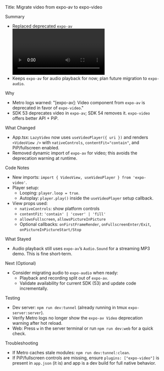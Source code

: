 Title: Migrate video from expo-av to expo-video

Summary
- Replaced deprecated `expo-av` <Video/> usage with `expo-video`’s `useVideoPlayer` + `VideoView`.
- Keeps `expo-av` for audio playback for now; plan future migration to `expo-audio`.

Why
- Metro logs warned: "[expo-av]: Video component from `expo-av` is deprecated in favor of `expo-video`."
- SDK 53 deprecates video in `expo-av`; SDK 54 removes it. `expo-video` offers better API + PiP.

What Changed
- App.tsx: `LazyVideo` now uses `useVideoPlayer({ uri })` and renders `<VideoView />` with `nativeControls`, `contentFit="contain"`, and PiP/fullscreen enabled.
- Removed dynamic import of `expo-av` for video; this avoids the deprecation warning at runtime.

Code Notes
- New imports: `import { VideoView, useVideoPlayer } from 'expo-video'`.
- Player setup:
  - Looping: `player.loop = true`.
  - Autoplay: `player.play()` inside the `useVideoPlayer` setup callback.
- View props used:
  - `nativeControls`: show platform controls
  - `contentFit`: `'contain' | 'cover' | 'fill'`
  - `allowsFullscreen`, `allowsPictureInPicture`
  - Optional callbacks: `onFirstFrameRender`, `onFullscreenEnter/Exit`, `onPictureInPictureStart/Stop`

What Stayed
- Audio playback still uses `expo-av`’s `Audio.Sound` for a streaming MP3 demo. This is fine short‑term.

Next (Optional)
- Consider migrating audio to `expo-audio` when ready:
  - Playback and recording split out of `expo-av`.
  - Validate availability for current SDK (53) and update code incrementally.

Testing
- Dev server: `npm run dev:tunnel` (already running in tmux `expo-server:server`).
- Verify Metro logs no longer show the `expo-av Video` deprecation warning after hot reload.
- Web: Press `w` in the server terminal or run `npm run dev:web` for a quick check.

Troubleshooting
- If Metro caches stale modules: `npm run dev:tunnel:clean`.
- If PiP/fullscreen controls are missing, ensure `plugins: ["expo-video"]` is present in `app.json` (it is) and app is a dev build for full native behavior.

